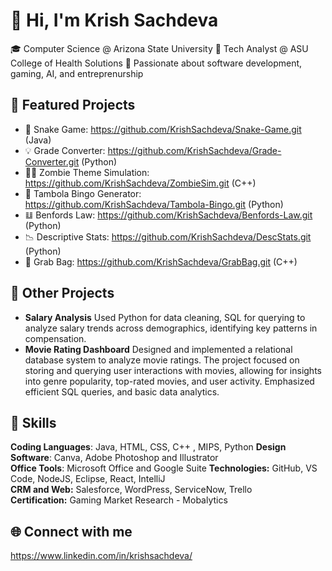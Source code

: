 # 👋 Hi, I'm Krish Sachdeva

🎓 Computer Science @ Arizona State University
💼 Tech Analyst @ ASU College of Health Solutions
🧠 Passionate about software development, gaming, AI, and entreprenurship

## 📂 Featured Projects
- 🐍  Snake Game: https://github.com/KrishSachdeva/Snake-Game.git (Java)
- 💡 Grade Converter: https://github.com/KrishSachdeva/Grade-Converter.git (Python)
- 🧟‍♂️ Zombie Theme Simulation: https://github.com/KrishSachdeva/ZombieSim.git (C++)
- 🎲 Tambola Bingo Generator: https://github.com/KrishSachdeva/Tambola-Bingo.git (Python)
- 𝌭 Benfords Law: https://github.com/KrishSachdeva/Benfords-Law.git (Python)
- 📉 Descriptive Stats: https://github.com/KrishSachdeva/DescStats.git (Python)
- 🎒 Grab Bag: https://github.com/KrishSachdeva/GrabBag.git (C++)


## 📂 Other Projects

- **Salary Analysis**
Used Python for data cleaning, SQL for querying to analyze salary trends across demographics, identifying key patterns in compensation.
- **Movie Rating Dashboard**
Designed and implemented a relational database system to analyze movie ratings. The project focused on storing and querying user interactions with movies, allowing for insights into genre popularity, top-rated movies, and user activity. Emphasized efficient SQL queries, and basic data analytics.

## 📂 Skills
**Coding Languages**: Java, HTML, CSS, C++ , MIPS, Python
**Design Software**: Canva, Adobe Photoshop and Illustrator 	
**Office Tools**: Microsoft Office and Google Suite 
**Technologies:** GitHub, VS Code, NodeJS, Eclipse, React, IntelliJ 	
**CRM and Web:** Salesforce, WordPress, ServiceNow, Trello 	
**Certification:** Gaming Market Research - Mobalytics 


## 🌐 Connect with me
https://www.linkedin.com/in/krishsachdeva/

